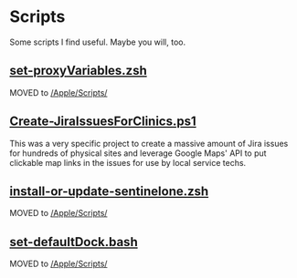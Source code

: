 # Scripts
Some scripts I find useful. Maybe you will, too.

## [set-proxyVariables.zsh](/Apple/Scripts/set-proxyVariables.zsh)

MOVED to [/Apple/Scripts/](/Apple/Scripts/README.md)

## [Create-JiraIssuesForClinics.ps1](Create-JiraIssuesForClinics.ps1)

This was a very specific project to create a massive amount of Jira issues for hundreds of physical sites and leverage Google Maps' API to put clickable map links in the issues for use by local service techs.

## [install-or-update-sentinelone.zsh](/Apple/Scripts/install-or-update-sentinelone.zsh)

MOVED to [/Apple/Scripts/](/Apple/Scripts/README.md)

## [set-defaultDock.bash](/Apple/Scripts/set-defaultDock.bash)

MOVED to [/Apple/Scripts/](/Apple/Scripts/README.md)